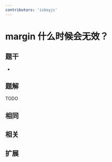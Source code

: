 ```yaml
---
contributors: 'isboyjc'
---
```


# margin 什么时候会无效？


## 题干

- 



## 题解

<!-- ::: details 点我查看题解 -->

  TODO

<!-- ::: -->



## 相同


## 相关


## 扩展


